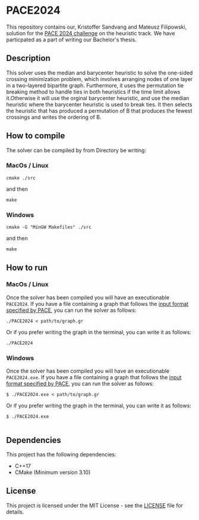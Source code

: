 # PACE2024

This repository contains our, Kristoffer Sandvang and Mateusz Filipowski, solution for the [PACE 2024 challenge](https://pacechallenge.org/2024/) on the heuristic track.
We have particpated as a part of writing our Bachelor's thesis.

## Description

This solver uses the median and barycenter heuristic to solve the one-sided crossing minimization problem, which involves arranging nodes of one layer in a two-layered bipartite graph. Furthermore, it uses the permutation tie breaking method to handle ties in both heuristics if the time limit allows it.Otherwise it will use the orginal barycenter heuristic, and use the median heuristic where the barycenter heuristic is used to break ties. It then selects the heuristic that has produced a permutation of B that produces the fewest crossings and writes the ordering of B.

## How to compile

The solver can be compiled by from Directory be writing:

### MacOs / Linux
```
cmake ./src
```

and then

```
make
```

### Windows 

```
cmake -G "MinGW Makefiles" ./src
```

and then

```
make
```


## How to run

### MacOs / Linux
Once the solver has been compiled you will have an executionable `PACE2024`. If you have a file containing a graph that follows the [input format specified by PACE](https://pacechallenge.org/2024/io/), you can run the solver as follows:

```
./PACE2024 < path/to/graph.gr
```

Or if you prefer writing the graph in the terminal, you can write it as follows:

```
./PACE2024
```

### Windows
Once the solver has been compiled you will have an executionable `PACE2024.exe`. If you have a file containing a graph that follows the [input format specified by PACE](https://pacechallenge.org/2024/io/), you can run the solver as follows:

```
$ ./PACE2024.exe < path/to/graph.gr
```

Or if you prefer writing the graph in the terminal, you can write it as follows:

```
$ ./PACE2024.exe
   
```

## Dependencies 
This project has the following dependencies:
- C++17
- CMake (Minimum version 3.10)

## License
This project is licensed under the MIT License - see the [LICENSE](LICENSE) file for details.

